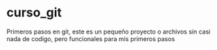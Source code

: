 # curso_git
Primeros pasos en git, este es un pequeño proyecto o archivos sin casi nada de codigo, pero funcionales para mis primeros pasos 
